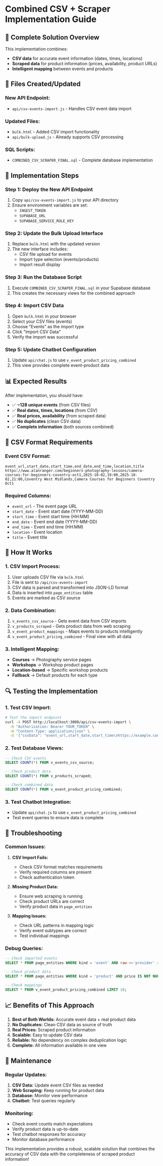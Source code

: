 # Combined CSV + Scraper Implementation Guide

## 🎯 **Complete Solution Overview**

This implementation combines:
- **CSV data** for accurate event information (dates, times, locations)
- **Scraped data** for product information (prices, availability, product URLs)
- **Intelligent mapping** between events and products

## 📁 **Files Created/Updated**

### **New API Endpoint:**
- `api/csv-events-import.js` - Handles CSV event data import

### **Updated Files:**
- `bulk.html` - Added CSV import functionality
- `api/bulk-upload.js` - Already supports CSV processing

### **SQL Scripts:**
- `COMBINED_CSV_SCRAPER_FINAL.sql` - Complete database implementation

## 🚀 **Implementation Steps**

### **Step 1: Deploy the New API Endpoint**
1. Copy `api/csv-events-import.js` to your API directory
2. Ensure environment variables are set:
   - `INGEST_TOKEN`
   - `SUPABASE_URL`
   - `SUPABASE_SERVICE_ROLE_KEY`

### **Step 2: Update the Bulk Upload Interface**
1. Replace `bulk.html` with the updated version
2. The new interface includes:
   - CSV file upload for events
   - Import type selection (events/products)
   - Import result display

### **Step 3: Run the Database Script**
1. Execute `COMBINED_CSV_SCRAPER_FINAL.sql` in your Supabase database
2. This creates the necessary views for the combined approach

### **Step 4: Import CSV Data**
1. Open `bulk.html` in your browser
2. Select your CSV files (events)
3. Choose "Events" as the import type
4. Click "Import CSV Data"
5. Verify the import was successful

### **Step 5: Update Chatbot Configuration**
1. Update `api/chat.js` to use `v_event_product_pricing_combined`
2. This view provides complete event-product data

## 📊 **Expected Results**

After implementation, you should have:

- ✅ **~128 unique events** (from CSV files)
- ✅ **Real dates, times, locations** (from CSV)
- ✅ **Real prices, availability** (from scraped data)
- ✅ **No duplicates** (clean CSV data)
- ✅ **Complete information** (both sources combined)

## 🔧 **CSV Format Requirements**

### **Event CSV Format:**
```csv
event_url,start_date,start_time,end_date,end_time,location,title
https://www.alanranger.com/beginners-photography-lessons/camera-courses-for-beginners-coventry-oct1,2025-10-02,19:00,2025-10-02,21:00,Coventry West Midlands,Camera Courses for Beginners Coventry Oct1
```

### **Required Columns:**
- `event_url` - The event page URL
- `start_date` - Event start date (YYYY-MM-DD)
- `start_time` - Event start time (HH:MM)
- `end_date` - Event end date (YYYY-MM-DD)
- `end_time` - Event end time (HH:MM)
- `location` - Event location
- `title` - Event title

## 🎯 **How It Works**

### **1. CSV Import Process:**
1. User uploads CSV file via `bulk.html`
2. File is sent to `/api/csv-events-import`
3. CSV data is parsed and transformed into JSON-LD format
4. Data is inserted into `page_entities` table
5. Events are marked as CSV source

### **2. Data Combination:**
1. `v_events_csv_source` - Gets event data from CSV imports
2. `v_products_scraped` - Gets product data from web scraping
3. `v_event_product_mappings` - Maps events to products intelligently
4. `v_event_product_pricing_combined` - Final view with all data

### **3. Intelligent Mapping:**
- **Courses** → Photography service pages
- **Workshops** → Workshop product pages
- **Location-based** → Specific workshop products
- **Fallback** → Default products for each type

## 🔍 **Testing the Implementation**

### **1. Test CSV Import:**
```bash
# Test the import endpoint
curl -X POST http://localhost:3000/api/csv-events-import \
  -H "Authorization: Bearer YOUR_TOKEN" \
  -H "Content-Type: application/json" \
  -d '{"csvData": "event_url,start_date,start_time\nhttps://example.com,2025-10-02,19:00", "csvType": "events"}'
```

### **2. Test Database Views:**
```sql
-- Check CSV events
SELECT COUNT(*) FROM v_events_csv_source;

-- Check product data
SELECT COUNT(*) FROM v_products_scraped;

-- Check combined data
SELECT COUNT(*) FROM v_event_product_pricing_combined;
```

### **3. Test Chatbot Integration:**
- Update `api/chat.js` to use `v_event_product_pricing_combined`
- Test event queries to ensure data is complete

## 🚨 **Troubleshooting**

### **Common Issues:**

1. **CSV Import Fails:**
   - Check CSV format matches requirements
   - Verify required columns are present
   - Check authentication token

2. **Missing Product Data:**
   - Ensure web scraping is running
   - Check product URLs are correct
   - Verify product data in `page_entities`

3. **Mapping Issues:**
   - Check URL patterns in mapping logic
   - Verify event subtypes are correct
   - Test individual mappings

### **Debug Queries:**
```sql
-- Check imported events
SELECT * FROM page_entities WHERE kind = 'event' AND raw->>'provider' = 'Alan Ranger Photography';

-- Check product data
SELECT * FROM page_entities WHERE kind = 'product' AND price IS NOT NULL;

-- Check mappings
SELECT * FROM v_event_product_pricing_combined LIMIT 10;
```

## 📈 **Benefits of This Approach**

1. **Best of Both Worlds:** Accurate event data + real product data
2. **No Duplicates:** Clean CSV data as source of truth
3. **Real Prices:** Scraped product information
4. **Scalable:** Easy to update CSV data
5. **Reliable:** No dependency on complex deduplication logic
6. **Complete:** All information available in one view

## 🔄 **Maintenance**

### **Regular Updates:**
1. **CSV Data:** Update event CSV files as needed
2. **Web Scraping:** Keep running for product data
3. **Database:** Monitor view performance
4. **Chatbot:** Test queries regularly

### **Monitoring:**
- Check event counts match expectations
- Verify product data is up-to-date
- Test chatbot responses for accuracy
- Monitor database performance

This implementation provides a robust, scalable solution that combines the accuracy of CSV data with the completeness of scraped product information!


